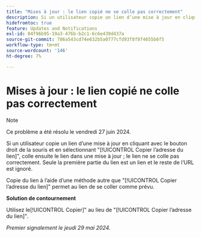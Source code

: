 ```yaml
---
title: "Mises à jour : le lien copié ne se colle pas correctement"
description: Si un utilisateur copie un lien d’une mise à jour en cliquant avec le bouton droit de la souris et en sélectionnant Copier l’adresse du lien, puis colle le lien dans une mise à jour, le lien ne se colle pas correctement. Seule la première partie du lien est un lien et le reste de l’URL est ignoré.
hidefromtoc: true
feature: Updates and Notifications
exl-id: 04f96b95-19a3-476b-b2c1-6c6e439d437a
source-git-commit: 786a543cd74e632b5a0777cfd93f8f8f4655b6f5
workflow-type: tm+mt
source-wordcount: '146'
ht-degree: 7%

---
```


# Mises à jour : le lien copié ne colle pas correctement

>[!NOTE]
>
>Ce problème a été résolu le vendredi 27 juin 2024.

Si un utilisateur copie un lien d’une mise à jour en cliquant avec le bouton droit de la souris et en sélectionnant &quot;[!UICONTROL Copier l’adresse du lien]&quot;, colle ensuite le lien dans une mise à jour ; le lien ne se colle pas correctement. Seule la première partie du lien est un lien et le reste de l’URL est ignoré.

Copie du lien à l’aide d’une méthode autre que &quot;[!UICONTROL Copier l’adresse du lien]&quot; permet au lien de se coller comme prévu.

**Solution de contournement**

Utilisez le[!UICONTROL Copier]&quot; au lieu de &quot;[!UICONTROL Copier l’adresse du lien]&quot;.

_Premier signalement le jeudi 29 mai 2024._
